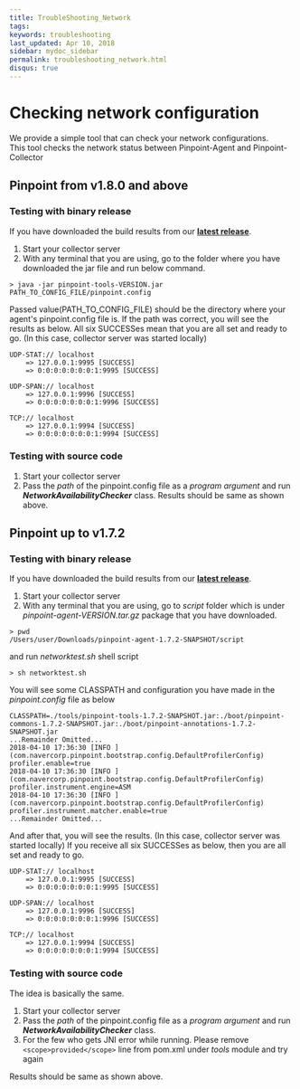 ```yaml
---
title: TroubleShooting_Network
tags:
keywords: troubleshooting
last_updated: Apr 10, 2018
sidebar: mydoc_sidebar
permalink: troubleshooting_network.html
disqus: true
---
```


# Checking network configuration 

We provide a simple tool that can check your network configurations.  
This tool checks the network status between Pinpoint-Agent and Pinpoint-Collector

## Pinpoint from v1.8.0 and above

### Testing with binary release
 
 If you have downloaded the build results from our [**latest release**](https://github.com/naver/pinpoint/releases/latest). 

 1. Start your collector server
 2. With any terminal that you are using, go to the folder where you have downloaded the jar file and run below command.
 
````
> java -jar pinpoint-tools-VERSION.jar PATH_TO_CONFIG_FILE/pinpoint.config
```` 

Passed value(PATH_TO_CONFIG_FILE) should be the directory where your agent's pinpoint.config file is.
If the path was correct, you will see the results as below.
All six SUCCESSes mean that you are all set and ready to go. (In this case, collector server was started locally)

````
UDP-STAT:// localhost
    => 127.0.0.1:9995 [SUCCESS]
    => 0:0:0:0:0:0:0:1:9995 [SUCCESS]

UDP-SPAN:// localhost
    => 127.0.0.1:9996 [SUCCESS]
    => 0:0:0:0:0:0:0:1:9996 [SUCCESS]

TCP:// localhost
    => 127.0.0.1:9994 [SUCCESS]
    => 0:0:0:0:0:0:0:1:9994 [SUCCESS]
````

### Testing with source code

1. Start your collector server
2. Pass the *path* of the pinpoint.config file as a *program argument* and run ***NetworkAvailabilityChecker*** class.
Results should be same as shown above.

## Pinpoint up to v1.7.2

### Testing with binary release

If you have downloaded the build results from our [**latest release**](https://github.com/naver/pinpoint/releases/latest). 

1. Start your collector server
2. With any terminal that you are using, go to *script* folder which is under *pinpoint-agent-VERSION.tar.gz* package that you have downloaded.

````
> pwd
/Users/user/Downloads/pinpoint-agent-1.7.2-SNAPSHOT/script
````
and run *networktest.sh* shell script
````
> sh networktest.sh
````

You will see some CLASSPATH and configuration you have made in the *pinpoint.config* file as below
````
CLASSPATH=./tools/pinpoint-tools-1.7.2-SNAPSHOT.jar:./boot/pinpoint-commons-1.7.2-SNAPSHOT.jar:./boot/pinpoint-annotations-1.7.2-SNAPSHOT.jar
...Remainder Omitted...
2018-04-10 17:36:30 [INFO ](com.navercorp.pinpoint.bootstrap.config.DefaultProfilerConfig) profiler.enable=true
2018-04-10 17:36:30 [INFO ](com.navercorp.pinpoint.bootstrap.config.DefaultProfilerConfig) profiler.instrument.engine=ASM
2018-04-10 17:36:30 [INFO ](com.navercorp.pinpoint.bootstrap.config.DefaultProfilerConfig) profiler.instrument.matcher.enable=true
...Remainder Omitted...
````

And after that, you will see the results. (In this case, collector server was started locally)
If you receive all six SUCCESSes as below, then you are all set and ready to go.

````
UDP-STAT:// localhost
    => 127.0.0.1:9995 [SUCCESS]
    => 0:0:0:0:0:0:0:1:9995 [SUCCESS]

UDP-SPAN:// localhost
    => 127.0.0.1:9996 [SUCCESS]
    => 0:0:0:0:0:0:0:1:9996 [SUCCESS]

TCP:// localhost
    => 127.0.0.1:9994 [SUCCESS]
    => 0:0:0:0:0:0:0:1:9994 [SUCCESS]
```` 

### Testing with source code

The idea is basically the same. 

1. Start your collector server
2. Pass the *path* of the pinpoint.config file as a *program argument* and run ***NetworkAvailabilityChecker*** class.
3. For the few who gets JNI error while running. Please remove ````<scope>provided</scope>```` line from pom.xml under *tools* module and try again

Results should be same as shown above.

